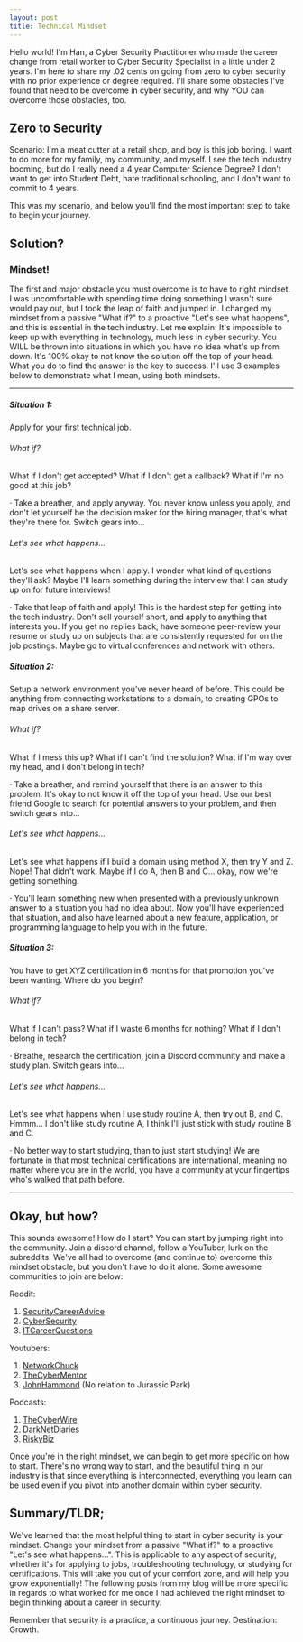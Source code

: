 ```yaml
---
layout: post
title: Technical Mindset
---
```


Hello world! I'm Han, a Cyber Security Practitioner who made the career change from  retail worker to Cyber Security Specialist in a little under 2 years. I'm here to share my .02 cents on going from zero to cyber security with no prior experience or degree required. I'll share some obstacles I've found that need to be overcome in cyber security, and why YOU can overcome those obstacles, too.


## Zero to Security
Scenario: I'm a meat cutter at a retail shop, and boy is this job boring. I want to do more for my family, my community, and myself. I see the tech industry booming, but do I really need a 4 year Computer Science Degree? I don't want to get into Student Debt, hate traditional schooling, and I don't want to commit to 4 years.

This was my scenario, and below you'll find the most important step to take to begin your journey.

## Solution?
### Mindset!
The first and major obstacle you must overcome is to have to right mindset. I was uncomfortable with spending time doing something I wasn't sure would pay out, but I took the leap of faith and jumped in. I changed my mindset from a passive "What if?" to a proactive "Let's see what happens", and this is essential in the tech industry. Let me explain: It's impossible to keep up with everything in technology, much less in cyber security. You WILL be thrown into situations in which you have no idea what's up from down. It's 100% okay to not know the solution off the top of your head. What you do to find the answer is the key to success. I'll use 3 examples below to demonstrate what I mean, using both mindsets.

---

##### Situation 1:
Apply for your first technical job.

###### What if?
What if I don't get accepted? What if I don't get a callback? What if I'm no good at this job?

⋅ Take a breather, and apply anyway. You never know unless you apply, and don't let yourself be the decision maker for the hiring manager, that's what they're there for. Switch gears into...

###### Let's see what happens...
Let's see what happens when I apply. I wonder what kind of questions they'll ask? Maybe I'll learn something during the interview that I can study up on for future interviews!

⋅ Take that leap of faith and apply! This is the hardest step for getting into the tech industry. Don't sell yourself short, and apply to anything that interests you. If you get no replies back, have someone peer-review your resume or study up on subjects that are consistently requested for on the job postings. Maybe go to virtual conferences and network with others. 

##### Situation 2:
Setup a network environment you've never heard of before. This could be anything from connecting workstations to a domain, to creating GPOs to map drives on a share server.

###### What if?
What if I mess this up? What if I can't find the solution? What if I'm way over my head, and I don't belong in tech?

⋅ Take a breather, and remind yourself that there is an answer to this problem. It's okay to not know it off the top of your head. Use our best friend Google to search for potential answers to your problem, and then switch gears into...

###### Let's see what happens...
Let's see what happens if I build a domain using method X, then try Y and Z. Nope! That didn't work. Maybe if I do A, then B and C... okay, now we're getting something. 

⋅ You'll learn something new when presented with a previously unknown answer to a situation you had no idea about. Now you'll have experienced that situation, and also have learned about a new feature, application, or programming language to help you with in the future. 

##### Situation 3:
You have to get XYZ certification in 6 months for that promotion you've been wanting. Where do you begin?

###### What if?
What if I can't pass? What if I waste 6 months for nothing? What if I don't belong in tech?

⋅ Breathe, research the certification, join a Discord community and make a study plan. Switch gears into...

###### Let's see what happens...
Let's see what happens when I use study routine A, then try out B, and C. Hmmm... I don't like study routine A, I think I'll just stick with study routine B and C. 

⋅ No better way to start studying, than to just start studying! We are fortunate in that most technical certifications are international, meaning no matter where you are in the world, you have a community at your fingertips who's walked that path before. 

---

## Okay, but how?
This sounds awesome! How do I start? You can start by jumping right into the community. Join a discord channel, follow a YouTuber, lurk on the subreddits. We've all had to overcome (and continue to) overcome this mindset obstacle, but you don't have to do it alone. Some awesome communities to join are below:

Reddit:
1. [SecurityCareerAdvice](https://www.reddit.com/r/SecurityCareerAdvice/)
2. [CyberSecurity](https://www.reddit.com/r/cybersecurity/)
3. [ITCareerQuestions](https://www.reddit.com/r/ITCareerQuestions/)

Youtubers:
1. [NetworkChuck](https://www.youtube.com/user/NetworkChuck)
2. [TheCyberMentor](https://www.youtube.com/c/TheCyberMentor)
3. [JohnHammond](https://www.youtube.com/user/RootOfTheNull) (No relation to Jurassic Park)

Podcasts:
1. [TheCyberWire](https://thecyberwire.com/podcasts)
2. [DarkNetDiaries](https://darknetdiaries.com/)
3. [RiskyBiz](https://risky.biz/)

Once you're in the right mindset, we can begin to get more specific on how to start. There's no wrong way to start, and the beautiful thing in our industry is that since everything is interconnected, everything you learn can be used even if you pivot into another domain within cyber security. 

## Summary/TLDR;
We've learned that the most helpful thing to start in cyber security is your mindset. Change your mindset from a passive "What if?" to a proactive "Let's see what happens...". This is applicable to any aspect of security, whether it's for applying to jobs, troubleshooting technology, or studying for certifications. This will take you out of your comfort zone, and will help you grow exponentially! The following posts from my blog will be more specific in regards to what worked for me once I had achieved the right mindset to begin thinking about a career in security.

Remember that security is a practice, a continuous journey. Destination: Growth. 
